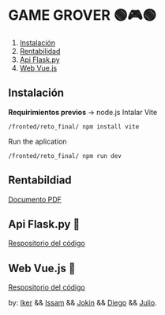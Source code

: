 # GAME GROVER 🟢🎮🟢

1. [Instalación](#instalción)
2. [Rentabilidad](#rentabilidad)
3. [Api Flask.py](#api-flask.py) 
4. [Web Vue.js](#web-vue.js)

## Instalación
**Requirimientos previos** -> node.js
Intalar Vite
```npm
/fronted/reto_final/ npm install vite
```
Run the aplication
```npm
/fronted/reto_final/ npm run dev
```
## Rentabildiad
[Documento PDF](https://github.com/Reto-Tienda-Online/rentabilidad)
## Api Flask.py 🐍
[Respositorio del código](https://github.com/Reto-Tienda-Online/api_flask)
## Web Vue.js 📗
[Respositorio del código](https://github.com/Reto-Tienda-Online/tiendaOnline)
 

by: [Iker](https://github.com//thenetbeangang) && [Issam](https://github.com/issam-nz) && [Jokin](https://github.com//jokinnn) && [Diego](https://github.com/DiegoP2001) && [Julio](https://github.com/danjuaz).
